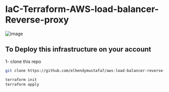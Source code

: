 # IaC-Terraform-AWS-load-balancer-Reverse-proxy


![image](https://user-images.githubusercontent.com/58703269/216806792-847311e8-a9eb-4393-af99-268f358d310a.png)

## To Deploy this infrastructure on your account
1- clone this repo 

```bash
git clone https://github.com/elhendymustafa7/aws-load-balancer-reverse-proxy-terrafrom.git
```


```bash
terraform init 
terraform apply
```


